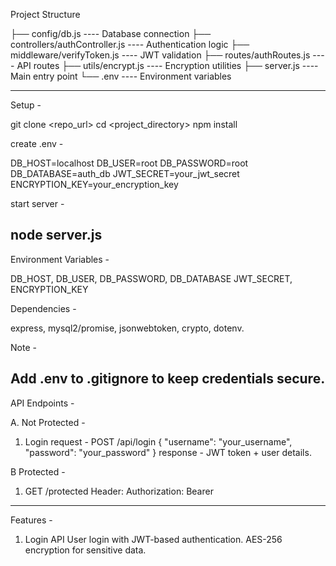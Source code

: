 Project Structure


├── config/db.js           ---- Database connection
├── controllers/authController.js  ---- Authentication logic
├── middleware/verifyToken.js      ---- JWT validation
├── routes/authRoutes.js           ---- API routes
├── utils/encrypt.js               ---- Encryption utilities
├── server.js                      ---- Main entry point
└── .env                           ---- Environment variables


-------------------------------------------------------------------------------------------

Setup -

git clone <repo_url>
cd <project_directory>
npm install

create .env - 

DB_HOST=localhost
DB_USER=root
DB_PASSWORD=root
DB_DATABASE=auth_db
JWT_SECRET=your_jwt_secret
ENCRYPTION_KEY=your_encryption_key

start server - 

node server.js
-------------------------------------------------------------------------------------------
Environment Variables -

DB_HOST, DB_USER, DB_PASSWORD, DB_DATABASE
JWT_SECRET, ENCRYPTION_KEY

Dependencies - 

express, mysql2/promise, jsonwebtoken, crypto, dotenv.

Note - 

Add .env to .gitignore to keep credentials secure.
-------------------------------------------------------------------------------------------

API Endpoints - 

A. Not Protected - 

1. Login
request - 
POST /api/login
{
  "username": "your_username",
  "password": "your_password"
}
response - JWT token + user details.

B Protected - 

1. GET /protected
Header: Authorization: Bearer <token>
-------------------------------------------------------------------------------------------
Features - 

1. Login API
User login with JWT-based authentication.
AES-256 encryption for sensitive data.
